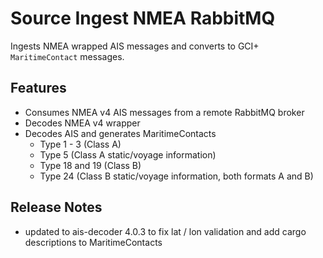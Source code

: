 # Source Ingest NMEA RabbitMQ

Ingests NMEA wrapped AIS messages and converts to GCI+ `MaritimeContact` messages.
 
## Features

- Consumes NMEA v4 AIS messages from a remote RabbitMQ broker
- Decodes NMEA v4 wrapper
- Decodes AIS and generates MaritimeContacts
  - Type 1 - 3 (Class A)
  - Type 5 (Class A static/voyage information)
  - Type 18 and 19 (Class B)
  - Type 24 (Class B static/voyage information, both formats A and B)

## Release Notes

- updated to ais-decoder 4.0.3 to fix lat / lon validation and add cargo descriptions to MaritimeContacts

 
 
